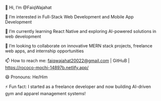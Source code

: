 👋 Hi, I’m @FaiqWajahat

👀 I’m interested in Full-Stack Web Development and Mobile App Development

🌱 I’m currently learning React Native and exploring AI-powered solutions in web development

💞️ I’m looking to collaborate on innovative MERN stack projects, freelance web apps, and internship opportunities

📫 How to reach me: faiqwajahat20022@gmail.com | GitHuB | https://rococo-mochi-14897b.netlify.app/

😄 Pronouns: He/Him

⚡ Fun fact: I started as a freelance developer and now building AI-driven gym and apparel management systems!


